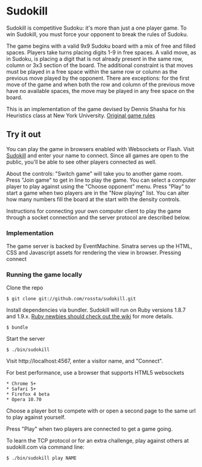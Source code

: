 # Sudokill #

Sudokill is competitive Sudoku: it's more than just a one player game. To win Sudokill, you must force your opponent to break the rules of Sudoku.

The game begins with a valid 9x9 Sudoku board with a mix of free and filled spaces. Players take turns placing digits 1-9 in free spaces. A valid move, as in Sudoku, is placing a digit that is not already present in the same row, column or 3x3 section of the board. The additional constraint is that moves must be played in a free space within the same row or column as the previous move played by the opponent. There are exceptions: for the first move of the game and when both the row and column of the previous move have no available spaces, the move may be played in any free space on the board.

This is an implementation of the game devised by Dennis Shasha for his Heuristics class at New York University. [Original game rules](http://www.cs.nyu.edu/courses/fall10/G22.2965-001/sudokill.html)


## Try it out ##

You can play the game in browsers enabled with Websockets or Flash. Visit [Sudokill](http://rossta.github.com/sudokill) and enter your name to connect. Since all games are open to the public, you'll be able to see other players connected as well.

About the controls: "Switch game" will take you to another game room. Press "Join game" to get in line to play the game. You can select a computer player to play against using the "Choose opponent" menu. Press "Play" to start a game when two players are in the "Now playing" list. You can alter how many numbers fill the board at the start with the density controls.

Instructions for connecting your own computer client to play the game through a socket connection and the server protocol are described below.


### Implementation ###

The game server is backed by EventMachine. Sinatra serves up the HTML, CSS and Javascript assets for rendering the view in browser. Pressing connect


### Running the game locally ###

Clone the repo

	$ git clone git://github.com/rossta/sudokill.git

Install dependencies via bundler. Sudokill will run on Ruby versions 1.8.7 and 1.9.x. [Ruby newbies should check out the wiki]([[Setup-for-Ruby-Newbies]]) for more details.

	$ bundle

Start the server

	$ ./bin/sudokill

Visit http://localhost:4567, enter a visitor name, and "Connect".

For best performance, use a browser that supports HTML5 websockets

	* Chrome 5+
	* Safari 5+
	* Firefox 4 beta
	* Opera 10.70

Choose a player bot to compete with or open a second page to the same url to play against yourself.

Press "Play" when two players are connected to get a game going.

To learn the TCP protocol or for an extra challenge, play against others at sudokill.com via command line:

	$ ./bin/sudokill play NAME
